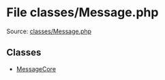File classes/Message.php
=========

Source: [classes/Message.php](https://github.com/PrestaShop/PrestaShop/blob/1.6.0.5/classes/Message.php)


Classes
-------

* [MessageCore](class.MessageCore.md)

